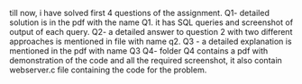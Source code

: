 till now, i have solved first 4 questions of the assignment.
Q1- detailed solution is in the pdf with the name Q1. it has SQL queries and screenshot of output of each query.
Q2- a detailed answer to question 2 with two different approaches is mentioned in file with name q2.
Q3 - a detailed explanation is mentioned in the pdf with name Q3
Q4- folder Q4 contains a pdf with demonstration of the code and all the required screenshot, it also contain webserver.c file containing the code for the problem.
